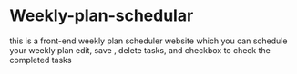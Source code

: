 # Weekly-plan-schedular
this is a front-end weekly plan scheduler website
which you can schedule your weekly plan
edit, save , delete tasks, and checkbox to check the completed tasks
